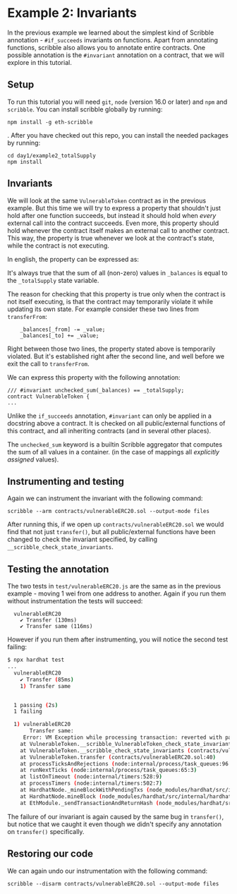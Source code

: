 # Example 2: Invariants

In the previous example we learned about the simplest kind of Scribble
annotation - `#if_succeeds` invariants on functions. Apart from annotating
functions, scribble also allows you to annotate entire contracts. One possible
annotation is the `#invariant` annotation on a contract, that we will explore in this
tutorial.

## Setup

To run this tutorial you will need `git`, `node` (version 16.0 or later) and `npm` and `scribble`.
You can install scribble globally by running:

```
npm install -g eth-scribble
```
.
After you have checked out this repo, you can install the needed packages by running:

```
cd day1/example2_totalSupply
npm install
```

## Invariants

We will look at the same `VulnerableToken` contract as in the previous example.
But this time we will try to express a property that shouldn't just hold after
one function succeeds, but instead it should hold when *every* external call
into the contract succeeds. Even more, this property should hold whenever the
contract itself makes an external call to another contract. This way, the
property is true whenever we look at the contract's state, while the contract is
not executing.

In english, the property can be expressed as:

It's always true that the sum of all (non-zero) values in `_balances` is equal to the `_totalSupply` state variable.

The reason for checking that this property is true only when the contract is not itself executing, is that the contract may temporarily violate it while updating its own state. For example consider these two lines from `transferFrom`:

```
    _balances[_from] -= _value;
    _balances[_to] += _value;
```

Right between those two lines, the property stated above is temporarily violated. But it's established right after the second line, and well before we exit the call to `transferFrom`.

We can express this property with the following annotation:

```
/// #invariant unchecked_sum(_balances) == _totalSupply;
contract VulnerableToken {
...
```

Unlike the `if_succeeds` annotation, `#invariant` can only be applied in a
docstring above a contract. It is checked on all public/external functions of
this contract, and all inheriting contracts (and in several other places).

The `unchecked_sum` keyword is a builtin Scribble aggregator that computes the
sum of all values in a container. (in the case of mappings all *explicitly
assigned* values).


## Instrumenting and testing

Again we can instrument the invariant with the following command:

```
scribble --arm contracts/vulnerableERC20.sol --output-mode files
```

After running this, if we open up `contracts/vulnerableERC20.sol` we would find that not just `transfer()`, but all public/external functions have been changed to check the invariant specified, by calling `__scribble_check_state_invariants`. 


## Testing the annotation

The two tests in `test/vulnerableERC20.js` are the same as in the previous example - moving 1 wei from one address to another. Again if you run them without instrumentation the tests will succeed:

```
  vulnerableERC20
    ✔ Transfer (130ms)
    ✔ Transfer same (116ms)
```

However if you run them after instrumenting, you will notice the second test failing:

```sh
$ npx hardhat test
...
  vulnerableERC20
    ✔ Transfer (85ms)
    1) Transfer same


  1 passing (2s)
  1 failing

  1) vulnerableERC20
       Transfer same:
     Error: VM Exception while processing transaction: reverted with panic code 0x1 (Assertion error)
    at VulnerableToken.__scribble_VulnerableToken_check_state_invariants_internal (contracts/vulnerableERC20.sol:92)
    at VulnerableToken.__scribble_check_state_invariants (contracts/vulnerableERC20.sol:99)
    at VulnerableToken.transfer (contracts/vulnerableERC20.sol:40)
    at processTicksAndRejections (node:internal/process/task_queues:96:5)
    at runNextTicks (node:internal/process/task_queues:65:3)
    at listOnTimeout (node:internal/timers:528:9)
    at processTimers (node:internal/timers:502:7)
    at HardhatNode._mineBlockWithPendingTxs (node_modules/hardhat/src/internal/hardhat-network/provider/node.ts:1802:23)
    at HardhatNode.mineBlock (node_modules/hardhat/src/internal/hardhat-network/provider/node.ts:491:16)
    at EthModule._sendTransactionAndReturnHash (node_modules/hardhat/src/internal/hardhat-network/provider/modules/eth.ts:1522:18)
```

The failure of our invariant is again caused by the same bug in `transfer()`, but notice that we caught it even though we didn't specify any annotation on `transfer()` specifically.

## Restoring our code

We can again undo our instrumentation with the following command:

```
scribble --disarm contracts/vulnerableERC20.sol --output-mode files
```
